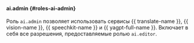 #### ai.admin {#roles-ai-admin}

Роль `ai.admin` позволяет использовать сервисы {{ translate-name }}, {{ vision-name }}, {{ speechkit-name }} и {{ yagpt-full-name }}. Включает в себя все разрешения, предоставляемые ролью `ai.editor`.